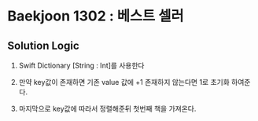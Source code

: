 # Baekjoon 1302 : 베스트 셀러

## Solution Logic

1. Swift Dictionary [String : Int]를 사용한다

2. 만약 key값이 존재하면 기존 value 값에 +1 존재하지 않는다면 1로 초기화 하여준다.

3. 마지막으로 key값에 따라서 정렬해준뒤 첫번째 책을 가져온다. 